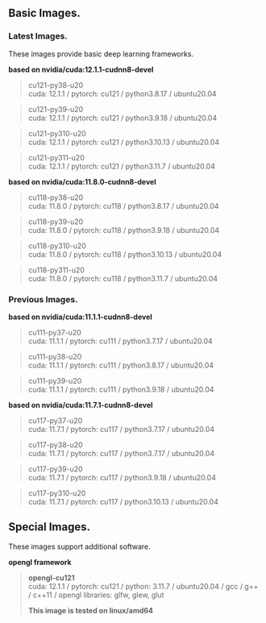 ## Basic Images.  
### Latest Images.  
These images provide basic deep learning frameworks.  

**based on nvidia/cuda:12.1.1-cudnn8-devel**  

> cu121-py38-u20  
> cuda: 12.1.1 / pytorch: cu121 / python3.8.17 / ubuntu20.04  

> cu121-py39-u20  
> cuda: 12.1.1 / pytorch: cu121 / python3.9.18 / ubuntu20.04  

> cu121-py310-u20  
> cuda: 12.1.1 / pytorch: cu121 / python3.10.13 / ubuntu20.04

> cu121-py311-u20  
> cuda: 12.1.1 / pytorch: cu121 / python3.11.7 / ubuntu20.04    

**based on nvidia/cuda:11.8.0-cudnn8-devel**  

> cu118-py38-u20  
> cuda: 11.8.0 / pytorch: cu118 / python3.8.17 / ubuntu20.04  

> cu118-py39-u20  
> cuda: 11.8.0 / pytorch: cu118 / python3.9.18 / ubuntu20.04  

> cu118-py310-u20  
> cuda: 11.8.0 / pytorch: cu118 / python3.10.13 / ubuntu20.04

> cu118-py311-u20  
> cuda: 11.8.0 / pytorch: cu118 / python3.11.7 / ubuntu20.04    

### Previous Images.  

**based on nvidia/cuda:11.1.1-cudnn8-devel**  

> cu111-py37-u20  
> cuda: 11.1.1 / pytorch: cu111 / python3.7.17 / ubuntu20.04  

> cu111-py38-u20  
> cuda: 11.1.1 / pytorch: cu111 / python3.8.17 / ubuntu20.04  

> cu111-py39-u20  
> cuda: 11.1.1 / pytorch: cu111 / python3.9.18 / ubuntu20.04

**based on nvidia/cuda:11.7.1-cudnn8-devel**  

> cu117-py37-u20  
> cuda: 11.7.1 / pytorch: cu117 / python3.7.17 / ubuntu20.04  

> cu117-py38-u20  
> cuda: 11.7.1 / pytorch: cu117 / python3.7.17 / ubuntu20.04  

> cu117-py39-u20  
> cuda: 11.7.1 / pytorch: cu117 / python3.9.18 / ubuntu20.04

> cu117-py310-u20  
> cuda: 11.7.1 / pytorch: cu117 / python3.10.13 / ubuntu20.04    

## Special Images.  
These images support additional software.  

**opengl framework**
> **opengl-cu121**  
> cuda: 12.1.1 / pytorch: cu121 / python: 3.11.7 / ubuntu20.04 / gcc / g++ / c++11 / opengl libraries: glfw, glew, glut  
> 
> **This image is tested on linux/amd64**
